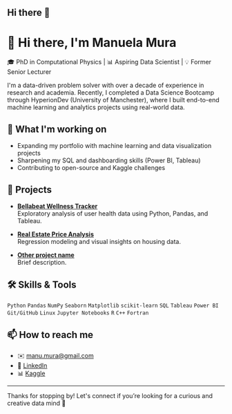 ## Hi there 👋
# 👋 Hi there, I'm Manuela Mura

🎓 PhD in Computational Physics | 📊 Aspiring Data Scientist | 💡 Former Senior Lecturer

I'm a data-driven problem solver with over a decade of experience in research and academia. Recently, I completed a Data Science Bootcamp through HyperionDev (University of Manchester), where I built end-to-end machine learning and analytics projects using real-world data.

## 🧠 What I'm working on
- Expanding my portfolio with machine learning and data visualization projects
- Sharpening my SQL and dashboarding skills (Power BI, Tableau)
- Contributing to open-source and Kaggle challenges

## 🚀 Projects
- **[Bellabeat Wellness Tracker]([link-to-your-repo](https://www.kaggle.com/code/mmanuelam/case-study-bellabeat))**  
  Exploratory analysis of user health data using Python, Pandas, and Tableau.
  
- **[Real Estate Price Analysis]([link-to-your-repo](https://www.kaggle.com/code/mmanuelam/real-estate-analysis))**  
  Regression modeling and visual insights on housing data.

- **[Other project name](link)**  
  Brief description.

## 🛠️ Skills & Tools
`Python` `Pandas` `NumPy` `Seaborn` `Matplotlib` `scikit-learn` `SQL` `Tableau` `Power BI`  
`Git/GitHub` `Linux` `Jupyter Notebooks` `R` `C++` `Fortran`

## 📫 How to reach me
- ✉️ [manu.mura@gmail.com](mailto:manu.mura@gmail.com)
- 💼 [LinkedIn](https://www.linkedin.com/in/manuela-m-2558497/)
- 📊 [Kaggle]([https://www.kaggle.com/mmanuelam/])

---

Thanks for stopping by! Let's connect if you’re looking for a curious and creative data mind 🚀

